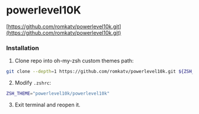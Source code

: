 # powerlevel10K

[https://github.com/romkatv/powerlevel10k.git](https://github.com/romkatv/powerlevel10k.git)

### Installation

1. Clone repo into oh-my-zsh custom themes path:

```bash
git clone --depth=1 https://github.com/romkatv/powerlevel10k.git ${ZSH_CUSTOM:-$HOME/.oh-my-zsh/custom}/themes/powerlevel10k
```

2. Modify `.zshrc`:

```bash
ZSH_THEME="powerlevel10k/powerlevel10k"
```

3. Exit terminal and reopen it.